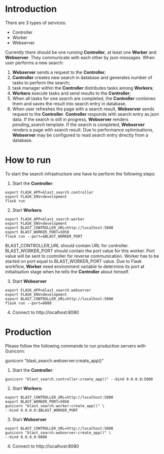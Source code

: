 # Introduction
There are 3 types of services:
- Controller
- Worker
- Webserver

Currently there should be one running **Controller**, at least one **Worker** and **Webserver**.
They communicate with each other by json messages.
When user performs a new search: 
1. **Webserver** sends a request to the **Controller**;
1. **Controller** creates new search in database and generates number of tasks to perform the search;
1. task manager within the **Controller** distributes tasks among **Workers**;
1. **Workers** execute tasks and send results to the **Controller**;
1. When all tasks for one search are completed, the **Controller** combines them and saves the result into search entry in database.
1. When user refreshes the page with a search result, **Webserver** sends request to the **Controller**. **Controller** responds with search entry as json data. If the search is still in progress, **Webserver** renders *pending_search* template. If the search is completed, **Webserver** renders a page with search result. Due to performance optimisations, **Webserver** may be configured to read search entry directly from a database.

# How to run

To start the search infrastructure one have to perform the following steps:
1. Start the **Controller**:
```
export FLASK_APP=blast_search.controller
export FLASK_ENV=development
flask run
```
2. Start **Workers**:
```
export FLASK_APP=blast_search.worker
export FLASK_ENV=development
export BLAST_CONTROLLER_URL=http://localhost:5000
export BLAST_WORKER_PORT=5050
flask run --port=$BLAST_WORKER_PORT
```
BLAST_CONTROLLER_URL should contain URL for controller.
BLAST_WORKER_PORT should contain the port value for this worker.
Port value will be sent to controller for reverse communication.
Worker has to be started on port equal to BLAST_WORKER_PORT value.
Due to Flask workflow, **Worker** need environment variable to determine its port at initialisation stage when he tells the **Controller** about himself.

3. Start **Webserver**
```
export FLASK_APP=blast_search.webserver
export FLASK_ENV=development
export BLAST_CONTROLLER_URL=http://localhost:5000
flask run --port=8080
```

4. Connect to http://localhost:8080

# Production
Please follow the following commands to run production servers with Gunicorn:

gunicorn "blast_search.webserver:create_app()"

1. Start the **Controller**:
```
gunicorn "blast_search.controller:create_app()" --bind 0.0.0.0:5000
```

2. Start **Workers**:
```
export BLAST_CONTROLLER_URL=http://localhost:5000
export BLAST_WORKER_PORT=5050
gunicorn "blast_search.worker:create_app()" \
--bind 0.0.0.0:$BLAST_WORKER_PORT
```

3. Start **Webserver**
```
export BLAST_CONTROLLER_URL=http://localhost:5000
gunicorn "blast_search.webserver:create_app()" \
--bind 0.0.0.0:8080
```

4. Connect to http://localhost:8080


